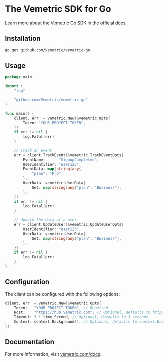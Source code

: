# The Vemetric SDK for Go

Learn more about the Vemetric Go SDK in the [official docs](https://vemetric.com/docs/sdks/go).

## Installation

```bash
go get github.com/Vemetric/vemetric-go
```

## Usage

```go
package main

import (
	"log"

	"github.com/Vemetric/vemetric-go"
)

func main() {
	client, err := vemetric.New(&vemetric.Opts{
		Token: "YOUR_PROJECT_TOKEN",
	})
	if err != nil {
		log.Fatal(err)
	}

	// Track an event
	err = client.TrackEvent(&vemetric.TrackEventOpts{
		EventName:      "SignupCompleted",
		UserIdentifier: "user123",
		EventData: map[string]any{
			"plan": "Pro",
		},
		UserData: vemetric.UserData{
			Set: map[string]any{"plan": "Business"},
		},
	})
	if err != nil {
		log.Fatal(err)
	}

	// Update the data of a user
	err = client.UpdateUser(&vemetric.UpdateUserOpts{
		UserIdentifier: "user123",
		UserData: vemetric.UserData{
			Set: map[string]any{"plan": "Business"},
		},
	})
	if err != nil {
		log.Fatal(err)
	}
}
```

## Configuration

The client can be configured with the following options:

```go
client, err := vemetric.New(&vemetric.Opts{
	Token:   "YOUR_PROJECT_TOKEN", // Required
	Host:    "https://hub.vemetric.com", // Optional, defaults to https://hub.vemetric.com
	Timeout: 3 * time.Second, // Optional, defaults to 3 seconds
	Context: context.Background(), // Optional, defaults to context.Background()
})
```

## Documentation

For more information, visit [vemetric.com/docs](https://vemetric.com/docs).
